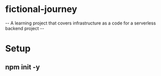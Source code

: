 # fictional-journey
-- A learning project that covers infrastructure as a code for a serverless backend project --

# Setup

## npm init -y 
